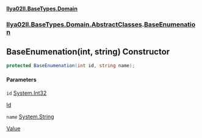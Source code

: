 #### [Ilya02Il.BaseTypes.Domain](index.md 'index')
### [Ilya02Il.BaseTypes.Domain.AbstractClasses](Ilya02Il.BaseTypes.Domain.AbstractClasses.md 'Ilya02Il.BaseTypes.Domain.AbstractClasses').[BaseEnumenation](Ilya02Il.BaseTypes.Domain.AbstractClasses.BaseEnumenation.md 'Ilya02Il.BaseTypes.Domain.AbstractClasses.BaseEnumenation')

## BaseEnumenation(int, string) Constructor

```csharp
protected BaseEnumenation(int id, string name);
```
#### Parameters

<a name='Ilya02Il.BaseTypes.Domain.AbstractClasses.BaseEnumenation.BaseEnumenation(int,string).id'></a>

`id` [System.Int32](https://docs.microsoft.com/en-us/dotnet/api/System.Int32 'System.Int32')

[Id](Ilya02Il.BaseTypes.Domain.AbstractClasses.BaseEnumenation.Id.md 'Ilya02Il.BaseTypes.Domain.AbstractClasses.BaseEnumenation.Id')

<a name='Ilya02Il.BaseTypes.Domain.AbstractClasses.BaseEnumenation.BaseEnumenation(int,string).name'></a>

`name` [System.String](https://docs.microsoft.com/en-us/dotnet/api/System.String 'System.String')

[Value](Ilya02Il.BaseTypes.Domain.AbstractClasses.BaseEnumenation.Value.md 'Ilya02Il.BaseTypes.Domain.AbstractClasses.BaseEnumenation.Value')